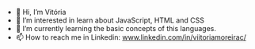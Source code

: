 - 👋 Hi, I’m Vitória
- 👀 I’m interested in learn about JavaScript, HTML and CSS 
- 🌱 I’m currently learning the basic concepts of this languages.
- 📫 How to reach me in Linkedin: www.linkedin.com/in/viitoriamoreirac/
